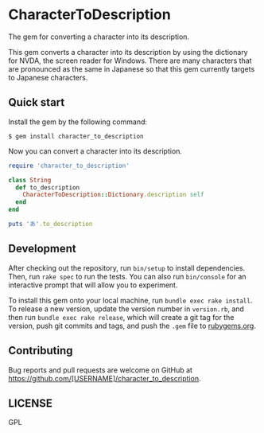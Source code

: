 # CharacterToDescription

The gem for converting a character into its description.

This gem converts a character into its description by using the dictionary for NVDA, the screen reader for Windows.
There are many characters that are pronounced as the same in Japanese so that this gem currently targets to Japanese characters.

## Quick start

Install the gem by the following command:

```shell
$ gem install character_to_description
```

Now you can convert a character into its description.

```ruby
require 'character_to_description'

class String
  def to_description
    CharacterToDescription::Dictionary.description self
  end
end

puts 'あ'.to_description
```

## Development

After checking out the repository, run `bin/setup` to install dependencies. Then, run `rake spec` to run the tests. You can also run `bin/console` for an interactive prompt that will allow you to experiment.

To install this gem onto your local machine, run `bundle exec rake install`. To release a new version, update the version number in `version.rb`, and then run `bundle exec rake release`, which will create a git tag for the version, push git commits and tags, and push the `.gem` file to [rubygems.org](https://rubygems.org).

## Contributing

Bug reports and pull requests are welcome on GitHub at https://github.com/[USERNAME]/character_to_description.

## LICENSE

GPL
